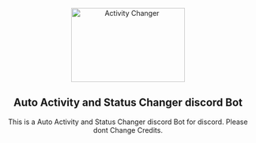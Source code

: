 <p align="center">
  <a href="https://github.com/nilsdev/Discord-Activity-Changer">
    <img src="https://yt3.ggpht.com/jOlrHanHehXyIE4-5r71eqEEVeM_al1dh7xdiORUq201I4Dr3EPmzDuXVZ8UY3jhcTuChFqHukk=s48-c-k-c0x00ffffff-no-rj" alt="Activity Changer" width=230 height=150>
  </a>
  <h2 align="center">Auto Activity and Status Changer discord Bot</h2>

  <p align="center">
This is a Auto Activity and Status Changer discord Bot for discord. 
    Please dont Change Credits.
    <br>
    </p>
</p>

<br>
